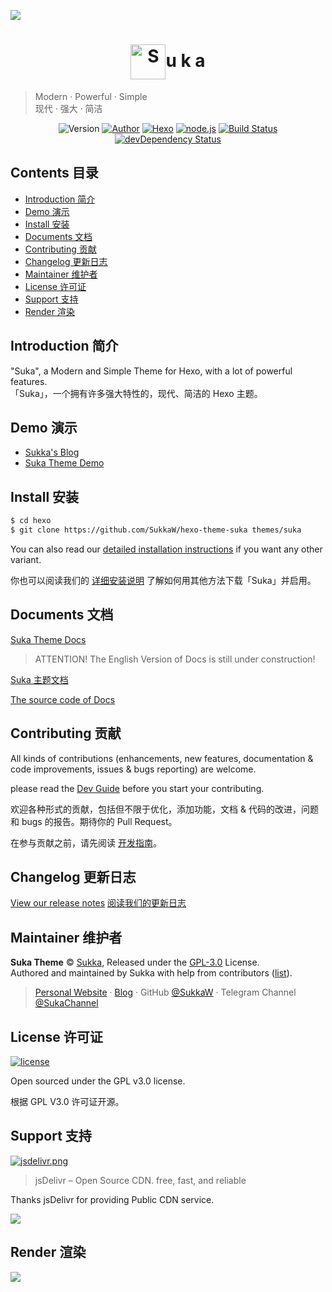 ![](https://i.loli.net/2018/07/27/5b5b2eee0dc9b.png)

# <div align="center"><a title="Go to homepage" href="https://theme.suka.moe"><img align="center" alt="S" width="56" height="56" src="https://i.loli.net/2018/07/27/5b5b32fb7963f.png"></a>u k a</div>

> Modern · Powerful · Simple  
> 现代 · 强大 · 简洁

<p align="center">
<img alt="Version" src="https://img.shields.io/badge/Version-1.0.0-5755d9.svg?style=flat-square"/>
<a href="https://suka.moe" target="_blank"><img alt="Author" src="https://img.shields.io/badge/Author-Sukka-b68469.svg?style=flat-square"/></a>
<a href="https://hexo.io" target="_blank"><img alt="Hexo" src="https://img.shields.io/badge/hexo-3.5+-0e83cd.svg?style=flat-square"/></a>
<a href="https://nodejs.org/" target="_blank"><img alt="node.js" src="https://img.shields.io/badge/node.js-8.0%2B-43853d.svg?style=flat-square"/></a>
<a href="https://travis-ci.org/SukkaW/hexo-theme-suka"><img alt="Build Status" src="https://img.shields.io/travis/SukkaW/hexo-theme-suka.svg?style=flat-square"/></a>
<a href="https://david-dm.org/SukkaW/hexo-theme-suka#info=devDependencies" target="_blank"><img alt="devDependency Status" src="https://img.shields.io/david/dev/SukkaW/hexo-theme-suka.svg?style=flat-square"></a>

## Contents 目录

- [Introduction 简介](#introduction-简介)
- [Demo 演示](#demo-演示)
- [Install 安装](#install-安装)
- [Documents 文档](#documents-文档)
- [Contributing 贡献](#contributing-贡献)
- [Changelog 更新日志](#changelog-更新日志)
- [Maintainer 维护者](#maintainer-维护者)
- [License 许可证](#license-许可证)
- [Support 支持](#support-支持)
- [Render 渲染](#render-渲染)

## Introduction 简介

"Suka", a Modern and Simple Theme for Hexo, with a lot of powerful features.  
「Suka」，一个拥有许多强大特性的，现代、简洁的 Hexo 主题。

## Demo 演示

- [Sukka's Blog](https://blog.suka.moe)
- [Suka Theme Demo](https://theme.suka.moe/demo/)

## Install 安装

```bash
$ cd hexo
$ git clone https://github.com/SukkaW/hexo-theme-suka themes/suka
```

You can also read our [detailed installation instructions](https://theme.suka.moe/docs/en/) if you want any other variant.

你也可以阅读我们的 [详细安装说明](https://theme.suka.moe/docs/) 了解如何用其他方法下载「Suka」并启用。


## Documents 文档

[Suka Theme Docs](https://theme.suka.moe/docs/en/)

> ATTENTION! The English Version of Docs is still under construction!

[Suka 主题文档](https://theme.suka.moe/docs/)

[The source code of Docs](https://github.com/theme-suka/docs/)

## Contributing 贡献

All kinds of contributions (enhancements, new features, documentation & code improvements, issues & bugs reporting) are welcome.

please read the [Dev Guide](https://theme.suka.moe/docs/en/dev/) before you start your contributing.

欢迎各种形式的贡献，包括但不限于优化，添加功能，文档 & 代码的改进，问题和 bugs 的报告。期待你的 Pull Request。

在参与贡献之前，请先阅读 [开发指南](https://theme.suka.moe/docs/dev/)。

## Changelog 更新日志

[View our release notes](https://github.com/SukkaW/hexo-theme-suka/releases)
[阅读我们的更新日志](https://github.com/SukkaW/hexo-theme-suka/releases)

## Maintainer 维护者

**Suka Theme** © [Sukka](https://github.com/SukkaW), Released under the [GPL-3.0](./LICENSE) License.<br>
Authored and maintained by Sukka with help from contributors ([list](https://github.com/SukkaW/hexo-theme-suka/contributors)).

> [Personal Website](https://suka.moe) · [Blog](https://blog.suka.moe) · GitHub [@SukkaW](https://github.com/SukkaW) · Telegram Channel [@SukaChannel](https://t.me/SukaChannel)

## License 许可证

[![license](https://img.shields.io/github/license/sukkaw/hexo-theme-suka.svg?style=flat-square)](./LICENSE)

Open sourced under the GPL v3.0 license.

根据 GPL V3.0 许可证开源。

## Support 支持

[![jsdelivr.png](https://i.loli.net/2018/07/27/5b5b29e9a9820.png)](https://www.jsdelivr.com)

> jsDelivr – Open Source CDN. free, fast, and reliable

Thanks jsDelivr for providing Public CDN service.

[![](https://data.jsdelivr.com/v1/package/gh/sukkaw/hexo-theme-suka/badge)](https://www.jsdelivr.com/package/gh/sukkaw/hexo-theme-suka)

## Render 渲染

![](https://i.loli.net/2018/07/27/5b5b2b53359fc.png)
